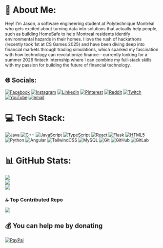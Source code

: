 # 💫 About Me:
Hey! I'm Jason, a software engineering student at Polytechnique Montréal who gets excited about turning data into solutions that actually help people, such as building HomeSafe to help Montreal residents identify environmental hazards in their homes. I love the rush of hackathons (recently took 1st at CS Games 2025) and have been diving deep into financial markets through trading simulations, which sparked my fascination with how technology can revolutionize finance—currently looking for a summer 2026 fintech internship where I can combine my full-stack skills with my passion for building the future of financial technology.


## 🌐 Socials:
[![Facebook](https://img.shields.io/badge/Facebook-%231877F2.svg?logo=Facebook&logoColor=white)](https://facebook.com/j4cksox) [![Instagram](https://img.shields.io/badge/Instagram-%23E4405F.svg?logo=Instagram&logoColor=white)](https://instagram.com/https://www.instagram.com/j4cksox/) [![LinkedIn](https://img.shields.io/badge/LinkedIn-%230077B5.svg?logo=linkedin&logoColor=white)](https://linkedin.com/in/jasonxa) [![Pinterest](https://img.shields.io/badge/Pinterest-%23E60023.svg?logo=Pinterest&logoColor=white)](https://pinterest.com/j4cksox) [![Reddit](https://img.shields.io/badge/Reddit-%23FF4500.svg?logo=Reddit&logoColor=white)](https://reddit.com/user/j4cksox) [![Twitch](https://img.shields.io/badge/Twitch-%239146FF.svg?logo=Twitch&logoColor=white)](https://twitch.tv/j4cksox) [![YouTube](https://img.shields.io/badge/YouTube-%23FF0000.svg?logo=YouTube&logoColor=white)](https://youtube.com/@UCie6_b6PezL0enZWWcivtgA) [![email](https://img.shields.io/badge/Email-D14836?logo=gmail&logoColor=white)](mailto:j4cksox@gmail.com) 

# 💻 Tech Stack:
![Java](https://img.shields.io/badge/java-%23ED8B00.svg?style=for-the-badge&logo=openjdk&logoColor=white) ![C++](https://img.shields.io/badge/c++-%2300599C.svg?style=for-the-badge&logo=c%2B%2B&logoColor=white) ![JavaScript](https://img.shields.io/badge/javascript-%23323330.svg?style=for-the-badge&logo=javascript&logoColor=%23F7DF1E) ![TypeScript](https://img.shields.io/badge/typescript-%23007ACC.svg?style=for-the-badge&logo=typescript&logoColor=white) ![React](https://img.shields.io/badge/react-%2320232a.svg?style=for-the-badge&logo=react&logoColor=%2361DAFB) ![Flask](https://img.shields.io/badge/flask-%23000.svg?style=for-the-badge&logo=flask&logoColor=white) ![HTML5](https://img.shields.io/badge/html5-%23E34F26.svg?style=for-the-badge&logo=html5&logoColor=white) ![Python](https://img.shields.io/badge/python-3670A0?style=for-the-badge&logo=python&logoColor=ffdd54) ![Angular](https://img.shields.io/badge/angular-%23DD0031.svg?style=for-the-badge&logo=angular&logoColor=white) ![TailwindCSS](https://img.shields.io/badge/tailwindcss-%2338B2AC.svg?style=for-the-badge&logo=tailwind-css&logoColor=white) ![MySQL](https://img.shields.io/badge/mysql-4479A1.svg?style=for-the-badge&logo=mysql&logoColor=white) ![Git](https://img.shields.io/badge/git-%23F05033.svg?style=for-the-badge&logo=git&logoColor=white) ![GitHub](https://img.shields.io/badge/github-%23121011.svg?style=for-the-badge&logo=github&logoColor=white) ![GitLab](https://img.shields.io/badge/gitlab-%23181717.svg?style=for-the-badge&logo=gitlab&logoColor=white)
# 📊 GitHub Stats:
![](https://github-readme-stats.vercel.app/api?username=XaJason&theme=transparent&hide_border=true&include_all_commits=false&count_private=true)<br/>
![](https://nirzak-streak-stats.vercel.app/?user=XaJason&theme=transparent&hide_border=true)<br/>
![](https://github-readme-stats.vercel.app/api/top-langs/?username=XaJason&theme=transparent&hide_border=true&include_all_commits=false&count_private=true&layout=compact)

### 🔝 Top Contributed Repo
![](https://github-contributor-stats.vercel.app/api?username=XaJason&limit=5&theme=transparent&combine_all_yearly_contributions=true)

  ## 💰 You can help me by donating
  [![PayPal](https://img.shields.io/badge/PayPal-00457C?style=for-the-badge&logo=paypal&logoColor=white)](https://paypal.me/j4cksox) 

  
<!-- Proudly created with GPRM ( https://gprm.itsvg.in ) -->
